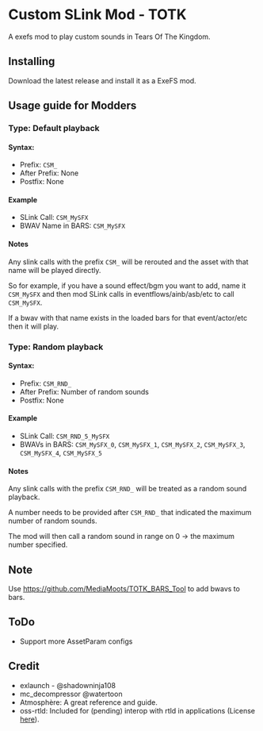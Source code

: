 # Custom SLink Mod - TOTK
A exefs mod to play custom sounds in Tears Of The Kingdom.

## Installing
Download the latest release and install it as a ExeFS mod.

## Usage guide for Modders

### Type: Default playback
#### Syntax: 
- Prefix: `CSM_`
- After Prefix: None
- Postfix: None
#### Example
- SLink Call: `CSM_MySFX`
- BWAV Name in BARS: `CSM_MySFX`
#### Notes
Any slink calls with the prefix `CSM_` will be rerouted and the asset with that name will be played directly.

So for example, if you have a sound effect/bgm you want to add, name it `CSM_MySFX` and then mod SLink calls in eventflows/ainb/asb/etc to call `CSM_MySFX`. 

If a bwav with that name exists in the loaded bars for that event/actor/etc then it will play.

### Type: Random playback
#### Syntax: 
- Prefix: `CSM_RND_`
- After Prefix: Number of random sounds
- Postfix: None
#### Example
- SLink Call: `CSM_RND_5_MySFX`
- BWAVs in BARS: `CSM_MySFX_0`, `CSM_MySFX_1`, `CSM_MySFX_2`, `CSM_MySFX_3`, `CSM_MySFX_4`, `CSM_MySFX_5`
#### Notes
Any slink calls with the prefix `CSM_RND_` will be treated as a random sound playback.

A number needs to be provided after `CSM_RND_` that indicated the maximum number of random sounds.

The mod will then call a random sound in range on 0 -> the maximum number specified. 

## Note
Use https://github.com/MediaMoots/TOTK_BARS_Tool to add bwavs to bars.

## ToDo
- Support more AssetParam configs

## Credit
- exlaunch - @shadowninja108
- mc_decompressor @watertoon
- Atmosphère: A great reference and guide.
- oss-rtld: Included for (pending) interop with rtld in applications (License [here](https://github.com/shadowninja108/exlaunch/blob/main/source/lib/reloc/rtld/LICENSE.txt)).
